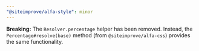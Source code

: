 ```yaml
---
"@siteimprove/alfa-style": minor
---
```


**Breaking:** The `Resolver.percentage` helper has been removed. Instead, the `Percentage#resolve(base)` method (from `@siteimprove/alfa-css`) provides the same functionality.
